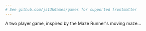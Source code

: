 ```yaml
---
# See github.com/js13kGames/games for supported frontmatter
---
```

A two player game, inspired by the Maze Runner's moving maze...
